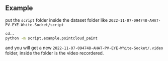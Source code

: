 
## Example
put the `script` folder inside the dataset folder like `2022-11-07-094748-AHAT-PV-EYE-White-Socket/script`
```bash
cd..
python -m script.example.pointcloud_paint
```
and you will get a new `2022-11-07-094748-AHAT-PV-EYE-White-Socket/.video` folder, inside the folder is the video recordered.
